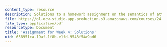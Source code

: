 ```yaml
---
content_type: resource
description: Solutions to a homework assignment on the semantics of attitude predicates.
file: https://ol-ocw-studio-app-production.s3.amazonaws.com/courses/24-910-topics-in-linguistic-theory-propositional-attitudes-spring-2009/658951ca19af1f8be1fd9543f58a9ad6_MIT24_910s09_sol_assn03.pdf
file_type: application/pdf
resourcetype: Document
title: 'Assignment for Week 4: Solutions'
uid: 658951ca-19af-1f8b-e1fd-9543f58a9ad6
---
```

